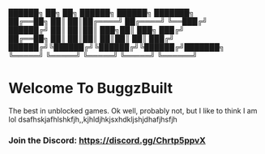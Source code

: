 ██████╗  ██╗   ██╗ ██████╗  ██████╗ ███████╗    
██╔══██╗ ██║   ██║██╔════╝ ██╔════╝ ╚══███╔╝    
██████╔╝ ██║   ██║██║  ███╗██║  ███╗  ███╔╝   
██╔══██╗ ██║   ██║██║   ██║██║   ██║ ███╔╝      
██████╔╝╚██████╔╝╚██████╔╝╚██████╔╝███████╗     
╚═════╝  ╚═════╝  ╚═════╝  ╚═════╝ ╚══════╝       
# Welcome To BuggzBuilt
The best in unblocked games.
Ok well, probably not, but I like to think I am lol
dsafhskjafhlshkfjh,,kjhldjhkjsxhdkljshjdhafjhsfjh


### Join the Discord: https://discord.gg/Chrtp5ppvX
